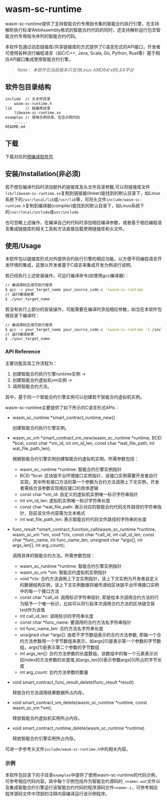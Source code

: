 # wasm-sc-runtime
wasm-sc-runtime提供了支持智能合约专用指令集的智能合约执行引擎，在支持解析执行标准WebAssembly格式的智能合约代码的同时，还支持解析运行包含智能合约专用指令序列的智能合约代码。

本软件包通过动态链接库/共享链接库的方式提供了C语言形式的API接口，开发者可使用各种流行编程语言（如C/C++, Java, Scala, Go, Python, Rust等）基于相应API接口集成使用智能合约引擎。

>Note： *本软件包当前版本只支持Linux AMD64/x86_64平台*

## 软件包目录结构
```bash
include  // 头文件目录
    wasm-sc-runtime.h
lib      // 链接库目录
    libwasm-sc-runtime.so
examples // 使用示例目录，包含示例代码
    ......
README.md
```
## 下载
下载对应的[预编译软件包](https://github.com/RepChain-Group/wasm-sc-runtime/releases)

## 安装/Installation(非必须)
若不想在编译代码时添加额外的链接库及头文件目录参数,可以将链接库文件`lib/libwasm-sc-runtime.so`复制到链接器(linker)能找到的默认目录下，如Linux系统下的`/usr/local/lib`或`/usr/lib`等，可将头文件`include/wasm-sc-runtime.h`复制到编译器(compiler)能找到的默认目录下，如Linux系统下的`/usr/local/include`或`usr/include`

也可忽略上述操作，在编译自己的代码时添加相应编译参数，或者基于相应编程语言集成链接库的相关工具和方法直接加载使用链接库和头文件。

## 使用/Usage 
本软件包以链接库形式对外提供合约执行引擎的相应功能，以方便不同编程语言开发环境的集成，这里以开发者基于C语言来集成开发为例进行说明。

若已经执行上述安装操作，可运行编译命令(如使用gcc编译器)： 
```bash
// 编译源码生成可执行程序
$ gcc -o your_terget_name your_source_code.c -lwasm-sc-runtime
// 运行编译结果
$ ./your_target_name
```
若没有执行上部分的安装操作，可能需要在编译时添加相应参数，如当在本软件包根目录下编译时：
```bash
// 编译源码生成可执行程序
$ gcc -o your_terget_name your_source_code.c -lwasm-sc-runtime -I./include -L./lib -Wl,-rpath,./lib
// 运行编译结果
$ ./your_target_name
```

### API Reference
主要功能及其工作流程为：
1. 创建智能合约执行引擎runtime实例 -> 
2. 创建智能合约虚拟机vm实例 -> 
3. 调用智能合约方法。

其中，基于同一个智能合约引擎实例可以创建若干智能合约虚拟机实例。

wasm-sc-runtime主要提供了如下所示的C语言形式APIs：
- wasm_sc_runtime *smart_contract_runtime_new()
  
  创建智能合约执行引擎实例。
- wasm_sc_vm *smart_contract_vm_new(wasm_sc_runtime *runtime, BCEI *bcei, const char *vm_id, int vm_id_len, const char *wat_file_path, int wat_file_path_len);

  根据智能合约引擎实例创建智能合约虚拟机实例。所需参数包括：
  - wasm_sc_runtime *runtime: 智能合约引擎实例指针
  - BCEI *bcei: 区块链平台环境接口实例指针，该接口实例需要开发者自行实现，其中所有接口方法的第一个参数为合约方法调用上下文实例，开发者需结合该参数实现相应接口的具体逻辑
  - const char *vm_id: 自定义的虚拟机实例唯一标识字符串指针
  - int vm_id_len: 虚拟机实例唯一标识字符串长度 
  - const char *wat_file_path: 表示对应的智能合约代码文件路径的字符串指针，目前该文件内容需为文本格式
  - int wat_file_path_len: 表示智能合约代码文件路径的字符串的长度

- func_result *smart_contract_function_call(wasm_sc_runtime *runtime, wasm_sc_vm *vm, void *ctx, const char *call_id, int call_id_len, const char *func_name, int func_name_len, unsigned char *args[], int args_len[], int arg_count);

   调用具体的智能合约方法。所需参数包括：
   - wasm_sc_runtime *runtime: 智能合约引擎实例指针 
   - wasm_sc_vm *vm: 智能合约虚拟机实例指针
   - void *ctx: 合约方法调用上下文实例指针，该上下文实例为开发者自定义的数据结构实例，该上下文实例数据将被传递给区块链平台环境接口实例中的每一个接口方法
   - const char *call_id: 调用标识字符串指针, 即是给本次调用合约方法的行为赋予一个唯一标识，比如可以将引起本次调用合约方法的区块链交易txid作为该值
   - int call_id_len: 调用标识的字符串长度
   - const char *func_name: 要调用的合约方法名字符串指针
   - int func_name_len: 合约方法名字符串长度
   - unsigned char *args[]: 由若干字节数组表示的合约方法参数, 即每一个合约方法参数用一个字节数组来表示，如args[0]是表示第一个参数的字节数组，args[1]是表示第二个参数的字节数组
   - int args_len[]: 合约方法参数的长度数组，该数组中的每一个元素表示对应index的方法参数的长度值,如args_len[0]表示参数args[0]所占的字节长度
   - int arg_count: 合约方法参数的数量

- void smart_contract_func_result_delete(func_result *result)

   释放合约方法调用结果数据所占内存。

- void smart_contract_vm_delete(wasm_sc_runtime *runtime, const wasm_sc_vm *vm);

   释放智能合约虚拟机实例所占内存。

- void smart_contract_runtime_delete(wasm_sc_runtime *runtime)

   释放智能合约引擎实例所占内存。

可进一步参考头文件`include/wasm-sc-runtime.h`中的相关内容。

### 示例
本软件包目录下的子目录`examples`中提供了使用wasm-sc-runtime的代码示例，可参考相应代码内容。其中每个示例包括作为智能合约源码的`_<name>.wat`文件以及集成智能合约引擎运行该智能合约代码的程序源码文件`<name>.c`，可参考相应程序源码文件中顶部的注释内容编译运行该示例程序。
